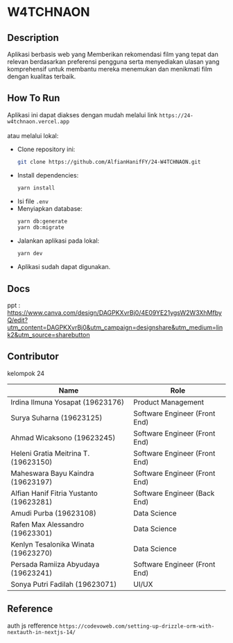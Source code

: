 # W4TCHNAON

## Description
Aplikasi berbasis web yang Memberikan rekomendasi film yang tepat dan relevan berdasarkan preferensi pengguna serta menyediakan ulasan yang komprehensif untuk membantu mereka menemukan dan menikmati film dengan kualitas terbaik.

## How To Run
Aplikasi ini dapat diakses dengan mudah melalui link `https://24-w4tchnaon.vercel.app` 
<br><br> atau melalui lokal:
- Clone repository ini:
    ```bash
    git clone https://github.com/AlfianHanifFY/24-W4TCHNAON.git
    ```
- Install dependencies:
    ```bash
    yarn install
    ```
- Isi file `.env`
- Menyiapkan database:
    ```bash
    yarn db:generate
    yarn db:migrate
    ```
- Jalankan aplikasi pada lokal:
    ```bash
    yarn dev
    ```
- Aplikasi sudah dapat digunakan.


## Docs
ppt : https://www.canva.com/design/DAGPKXvrBj0/4E09YE21ygsW2W3XhMfbyQ/edit?utm_content=DAGPKXvrBj0&utm_campaign=designshare&utm_medium=link2&utm_source=sharebutton

## Contributor
kelompok 24 <br>

| **Name**                           | **Role**                               |
|------------------------------------|----------------------------------------|
| Irdina Ilmuna Yosapat (19623176)   | Product Management                     |
| Surya Suharna (19623125)           | Software Engineer (Front End)          |
| Ahmad Wicaksono (19623245)         | Software Engineer (Front End)          |
| Heleni Gratia Meitrina T. (19623150)| Software Engineer (Front End)          |
| Maheswara Bayu Kaindra (19623197)  | Software Engineer (Front End)          |
| Alfian Hanif Fitria Yustanto (19623281)| Software Engineer (Back End)        |
| Amudi Purba (19623108)             | Data Science                           |
| Rafen Max Alessandro (19623301)    | Data Science                           |
| Kenlyn Tesalonika Winata (19623270) | Data Science                          |
| Persada Ramiiza Abyudaya (19623241) | Software Engineer (Front End)         |
| Sonya Putri Fadilah (19623071)     | UI/UX                                  |


## Reference
auth js refference `https://codevoweb.com/setting-up-drizzle-orm-with-nextauth-in-nextjs-14/`
